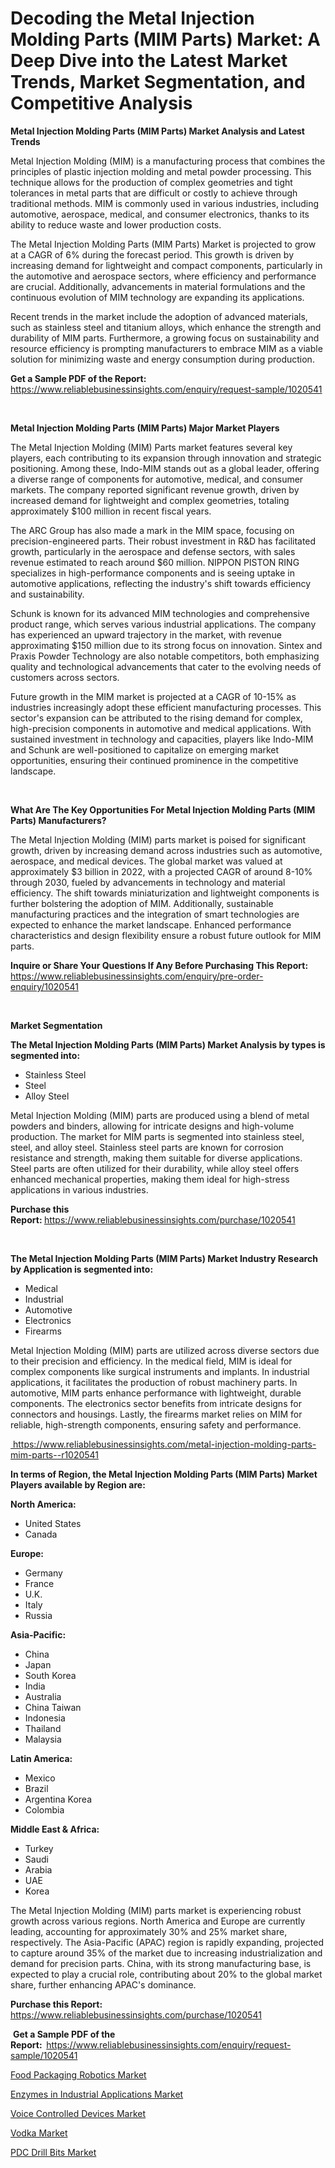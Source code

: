 <p><h1>Decoding the Metal Injection Molding Parts (MIM Parts) Market: A Deep Dive into the Latest Market Trends, Market Segmentation, and Competitive Analysis</h1></p><p><strong>Metal Injection Molding Parts (MIM Parts) Market Analysis and Latest Trends</strong></p>
<p><p>Metal Injection Molding (MIM) is a manufacturing process that combines the principles of plastic injection molding and metal powder processing. This technique allows for the production of complex geometries and tight tolerances in metal parts that are difficult or costly to achieve through traditional methods. MIM is commonly used in various industries, including automotive, aerospace, medical, and consumer electronics, thanks to its ability to reduce waste and lower production costs.</p><p>The Metal Injection Molding Parts (MIM Parts) Market is projected to grow at a CAGR of 6% during the forecast period. This growth is driven by increasing demand for lightweight and compact components, particularly in the automotive and aerospace sectors, where efficiency and performance are crucial. Additionally, advancements in material formulations and the continuous evolution of MIM technology are expanding its applications. </p><p>Recent trends in the market include the adoption of advanced materials, such as stainless steel and titanium alloys, which enhance the strength and durability of MIM parts. Furthermore, a growing focus on sustainability and resource efficiency is prompting manufacturers to embrace MIM as a viable solution for minimizing waste and energy consumption during production.</p></p>
<p><strong>Get a Sample PDF of the Report:&nbsp;</strong> <a href="https://www.reliablebusinessinsights.com/enquiry/request-sample/1020541?utm_campaign=48&utm_medium=2&utm_source=Github&utm_content=ia&utm_term=17112024&utm_id=metal-injection-molding-parts-mim-parts">https://www.reliablebusinessinsights.com/enquiry/request-sample/1020541</a></p>
<p>&nbsp;</p>
<p><strong>Metal Injection Molding Parts (MIM Parts) Major Market Players</strong></p>
<p><p>The Metal Injection Molding (MIM) Parts market features several key players, each contributing to its expansion through innovation and strategic positioning. Among these, Indo-MIM stands out as a global leader, offering a diverse range of components for automotive, medical, and consumer markets. The company reported significant revenue growth, driven by increased demand for lightweight and complex geometries, totaling approximately $100 million in recent fiscal years. </p><p>The ARC Group has also made a mark in the MIM space, focusing on precision-engineered parts. Their robust investment in R&D has facilitated growth, particularly in the aerospace and defense sectors, with sales revenue estimated to reach around $60 million. NIPPON PISTON RING specializes in high-performance components and is seeing uptake in automotive applications, reflecting the industry's shift towards efficiency and sustainability.</p><p>Schunk is known for its advanced MIM technologies and comprehensive product range, which serves various industrial applications. The company has experienced an upward trajectory in the market, with revenue approximating $150 million due to its strong focus on innovation. Sintex and Praxis Powder Technology are also notable competitors, both emphasizing quality and technological advancements that cater to the evolving needs of customers across sectors.</p><p>Future growth in the MIM market is projected at a CAGR of 10-15% as industries increasingly adopt these efficient manufacturing processes. This sector's expansion can be attributed to the rising demand for complex, high-precision components in automotive and medical applications. With sustained investment in technology and capacities, players like Indo-MIM and Schunk are well-positioned to capitalize on emerging market opportunities, ensuring their continued prominence in the competitive landscape.</p></p>
<p>&nbsp;</p>
<p><strong>What Are The Key Opportunities For Metal Injection Molding Parts (MIM Parts) Manufacturers?</strong></p>
<p><p>The Metal Injection Molding (MIM) parts market is poised for significant growth, driven by increasing demand across industries such as automotive, aerospace, and medical devices. The global market was valued at approximately $3 billion in 2022, with a projected CAGR of around 8-10% through 2030, fueled by advancements in technology and material efficiency. The shift towards miniaturization and lightweight components is further bolstering the adoption of MIM. Additionally, sustainable manufacturing practices and the integration of smart technologies are expected to enhance the market landscape. Enhanced performance characteristics and design flexibility ensure a robust future outlook for MIM parts.</p></p>
<p><strong>Inquire or Share Your Questions If Any Before Purchasing This Report:</strong> <a href="https://www.reliablebusinessinsights.com/enquiry/pre-order-enquiry/1020541?utm_campaign=48&utm_medium=2&utm_source=Github&utm_content=ia&utm_term=17112024&utm_id=metal-injection-molding-parts-mim-parts">https://www.reliablebusinessinsights.com/enquiry/pre-order-enquiry/1020541</a></p>
<p>&nbsp;</p>
<p><strong>Market Segmentation</strong></p>
<p><strong>The Metal Injection Molding Parts (MIM Parts) Market Analysis by types is segmented into:</strong></p>
<p><ul><li>Stainless Steel</li><li>Steel</li><li>Alloy Steel</li></ul></p>
<p><p>Metal Injection Molding (MIM) parts are produced using a blend of metal powders and binders, allowing for intricate designs and high-volume production. The market for MIM parts is segmented into stainless steel, steel, and alloy steel. Stainless steel parts are known for corrosion resistance and strength, making them suitable for diverse applications. Steel parts are often utilized for their durability, while alloy steel offers enhanced mechanical properties, making them ideal for high-stress applications in various industries.</p></p>
<p><strong>Purchase this Report:&nbsp;</strong><a href="https://www.reliablebusinessinsights.com/purchase/1020541?utm_campaign=48&utm_medium=2&utm_source=Github&utm_content=ia&utm_term=17112024&utm_id=metal-injection-molding-parts-mim-parts">https://www.reliablebusinessinsights.com/purchase/1020541</a></p>
<p>&nbsp;</p>
<p><strong>The Metal Injection Molding Parts (MIM Parts) Market Industry Research by Application is segmented into:</strong></p>
<p><ul><li>Medical</li><li>Industrial</li><li>Automotive</li><li>Electronics</li><li>Firearms</li></ul></p>
<p><p>Metal Injection Molding (MIM) parts are utilized across diverse sectors due to their precision and efficiency. In the medical field, MIM is ideal for complex components like surgical instruments and implants. In industrial applications, it facilitates the production of robust machinery parts. In automotive, MIM parts enhance performance with lightweight, durable components. The electronics sector benefits from intricate designs for connectors and housings. Lastly, the firearms market relies on MIM for reliable, high-strength components, ensuring safety and performance.</p></p>
<p><a href="https://www.reliablebusinessinsights.com/metal-injection-molding-parts-mim-parts--r1020541?utm_campaign=48&utm_medium=2&utm_source=Github&utm_content=ia&utm_term=17112024&utm_id=metal-injection-molding-parts-mim-parts">&nbsp;https://www.reliablebusinessinsights.com/metal-injection-molding-parts-mim-parts--r1020541</a></p>
<p><strong>In terms of Region, the Metal Injection Molding Parts (MIM Parts) Market Players available by Region are:</strong></p>
<p>
    <p> <strong> North America: </strong>
        <ul>
            <li>United States</li>
            <li>Canada</li>
        </ul>
        </p> 
    <p> <strong> Europe: </strong>
        <ul>
            <li>Germany</li>
            <li>France</li>
            <li>U.K.</li>
            <li>Italy</li>
            <li>Russia</li>
        </ul>
        </p> 
    <p> <strong> Asia-Pacific: </strong>
        <ul>
            <li>China</li>
            <li>Japan</li>
            <li>South Korea</li>
            <li>India</li>
            <li>Australia</li>
            <li>China Taiwan</li>
            <li>Indonesia</li>
            <li>Thailand</li>
            <li>Malaysia</li>
        </ul>
        </p> 
    <p> <strong> Latin America: </strong>
        <ul>
            <li>Mexico</li>
            <li>Brazil</li>
            <li>Argentina Korea</li>
            <li>Colombia</li>
        </ul>
        </p> 
    <p> <strong> Middle East & Africa: </strong>
        <ul>
            <li>Turkey</li>
            <li>Saudi</li>
            <li>Arabia</li>
            <li>UAE</li>
            <li>Korea</li>
        </ul>
    </p>
    </p>
<p><p>The Metal Injection Molding (MIM) parts market is experiencing robust growth across various regions. North America and Europe are currently leading, accounting for approximately 30% and 25% market share, respectively. The Asia-Pacific (APAC) region is rapidly expanding, projected to capture around 35% of the market due to increasing industrialization and demand for precision parts. China, with its strong manufacturing base, is expected to play a crucial role, contributing about 20% to the global market share, further enhancing APAC's dominance.</p></p>
<p><strong>Purchase this Report: </strong><a href="https://www.reliablebusinessinsights.com/purchase/1020541?utm_campaign=48&utm_medium=2&utm_source=Github&utm_content=ia&utm_term=17112024&utm_id=metal-injection-molding-parts-mim-parts">https://www.reliablebusinessinsights.com/purchase/1020541</a></p>
<p>&nbsp;<strong>Get a Sample PDF of the Report:&nbsp;&nbsp;</strong><a href="https://www.reliablebusinessinsights.com/enquiry/request-sample/1020541?utm_campaign=48&utm_medium=2&utm_source=Github&utm_content=ia&utm_term=17112024&utm_id=metal-injection-molding-parts-mim-parts">https://www.reliablebusinessinsights.com/enquiry/request-sample/1020541</a></p>
<p><strong></strong></p>
<p><p><a href="https://www.linkedin.com/pulse/food-packaging-robotics-ecosystem-mapping-innovation-huvke?utm_campaign=48&utm_medium=2&utm_source=Github&utm_content=ia&utm_term=17112024&utm_id=metal-injection-molding-parts-mim-parts">Food Packaging Robotics Market</a></p><p><a href="https://github.com/kathiestrine5ty/Market-Research-Report-List-1/blob/main/enzymes-in-industrial-applications-market.md?utm_campaign=48&utm_medium=2&utm_source=Github&utm_content=ia&utm_term=17112024&utm_id=metal-injection-molding-parts-mim-parts">Enzymes in Industrial Applications Market</a></p><p><a href="https://issuu.com/reportprime-2/docs/voice-controlled-devices-market-siz_2aa2c5d3af7d17?utm_campaign=48&utm_medium=2&utm_source=Github&utm_content=ia&utm_term=17112024&utm_id=metal-injection-molding-parts-mim-parts">Voice Controlled Devices Market</a></p><p><a href="https://issuu.com/reportprime-2/docs/vodka-market-size-2030.pptx_73eea5b8270439?utm_campaign=48&utm_medium=2&utm_source=Github&utm_content=ia&utm_term=17112024&utm_id=metal-injection-molding-parts-mim-parts">Vodka Market</a></p><p><a href="https://www.linkedin.com/pulse/pdc-drill-bits-market-size-growth-industry-analysis-segmentation-geeje?utm_campaign=48&utm_medium=2&utm_source=Github&utm_content=ia&utm_term=17112024&utm_id=metal-injection-molding-parts-mim-parts">PDC Drill Bits Market</a></p></p>